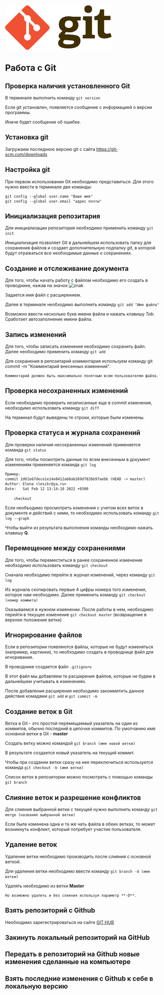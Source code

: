 ![logo git](git_logo.png)

# Работа с Git

## Проверка наличия установленного Git

В терминале выполнить команду `git version`

Если git установлен, появляется сообщение с информацией о версии программы. 

Иначе будет сообщение об ошибке.

## Установка git

Загружаем последнюю версию git с сайта https://git-scm.com/downloads

## Настройка git

При первом использовании Git необходимо представиться. Для этого нужно ввести в терминале две команды:
```
git config --global user.name "Ваше имя"
git config --global user.email "адрес почты"
```
## Инициализация pепозитария

Для инициализации репозитория необходимо применить команду `git init`

Инициализация позволяет Git в дальнейшем использовать папку для сохранения файлов и создает дополнительную подпапку *git*, в которой будут отражаться все необходимые данные о сохранениях.

## Создание и отcлеживание документа

Для того, чтобы начать работу с файлом необходимо его создать в проводнике, нажав на значок ![znak](znak.png)

Задается имя файл с расширением.

Далее в терминале необходимо выполнить команду `git add "Имя файла"`

Возможно ввести несколько букв имени файла и нажать клавишу *Tab*. Сработает автозаполнение имени файла.

## Запись изменений

Для того, чтобы записать изменения необходимо сохранить файл.
Далее необходимо применить команду `git add`

Для сохранения в репозитарий комментария используем команду git commit -m "Комментарий внесенных изменений". 
```
Комментарий должен быть максимально понятным всем пользователям файла.
```

## Проверка несохраненных изменений

Если необходимо проверить незаписанные еще в commit изменения, необходимо использовать команду `git diff`

На терминал будут выведены те строки, которые были изменены.

## Проверка статуса и журнала сохранений

Для проверки наличия несохраненных изменений применяется команда `git status`

Для того, чтобы посмотреть данные по всем внесенным в документ изменениям применяется команда `git log`
```
Пример:
commit 2d61e67dece1e14e8412a68ab269d7826b97aebb (HEAD -> master)
Author: Elena <lesikr@ya.ru>
Date:   Sat Feb 12 13:14:18 2022 +0300

    checkout
```
Если необъодимо просмотреть изменения с учетом всех веток в документе и действий с ними, то необходимо использовать команду `git log --graph`

Чтобы выйти из результата выполнения команды необходимо нажать клавишу **Q**.

## Перемещение между сохранениями

Для того, чтобы переместиться в ранее сохраненное изменение необходимо использовать команду `git checkout`

Сначала необходимо перейти в журнал изменений, через команду `git log`

Из журнала скопировать первые 4 цифры номера того изменения, которое нам необходимо. 
Далее применить команду `git checkout (номер коммита)`

Оказываемся в нужном изменении. После работы в нем, необходимо перейти в текущее изменение `git checkout master` (возвращение в верхнее положение ветки)

## Игнорирование файлов
Если в репозитории появляются файлы, которые не будут изменяться (например, картинки), то необходимо создать в проводнице файл для игноривания.

В проводнике создается файл `.gitignore`

В этот файл мы добавляем те расширения файлов, которые не будем в дальнейшем учитывать в изменениях. 

После добавления расширения необходимо закоммитить данное действие комадами `git add` и `git commit -m`

## Создание веток в Git
Ветка в Git -  это простой перемещаемый указатель на один из коммитов, обычно последний в цепочке коммитов.
По умолчанию имя основной ветки в Git - **master**

Создать ветку можно командой `git branch (имя новой ветки)`

В результате создается новый указатель на текущий коммит.

Чтобы при создании ветки сразу на нее переключиться используется команда `git checkout -b (имя ветки)`

Список веток в репозитории можно посмотреть с помощью команды `git branch`

## Слияние веток и разрешение конфликтов
Для слияния выбранной ветки с текущей нужно выполнить команду `git merge (название выбранной ветки)`

Если была изменена одна и та же чать файла в обеих ветках, то может возникнуть конфликт, который потребует участие пользователя.

## Удаление веток
Удаление ветки необходимо производить после слияния с основной веткой.

Для удаления ветки необходимо ввести команду `git branch -d (имя ветки)`

Удалять необходимо из ветки **Master**
```
Но возможно удалить и без слияния используя параметр **-D**.
```
## Взять репозиторий с Github
Необходимо зарегистрироваться на сайте [GIT HUB](https://github.com/elena689/gitinstruction/edit/main/git_instruction.md)
## Закинуть локальный репозиторий на GitHub

## Передать в репозиторий на Github новые изменения сделанные на компьютере

## Взять последние изменения с Github к себе в локальную версию
